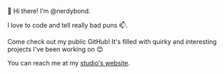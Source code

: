 👋 Hi there! I’m @nerdybond.

I love to code and tell really bad puns 📫.
  
Come check out my public GitHub! It's filled with quirky and interesting projects I've been working on 😊
  
You can reach me at my [studio's website](https://www.somepeeps.studio).

<!---
nerdybond/nerdybond is a ✨ special ✨ repository because its `README.md` (this file) appears on your GitHub profile.
You can click the Preview link to take a look at your changes.
--->
